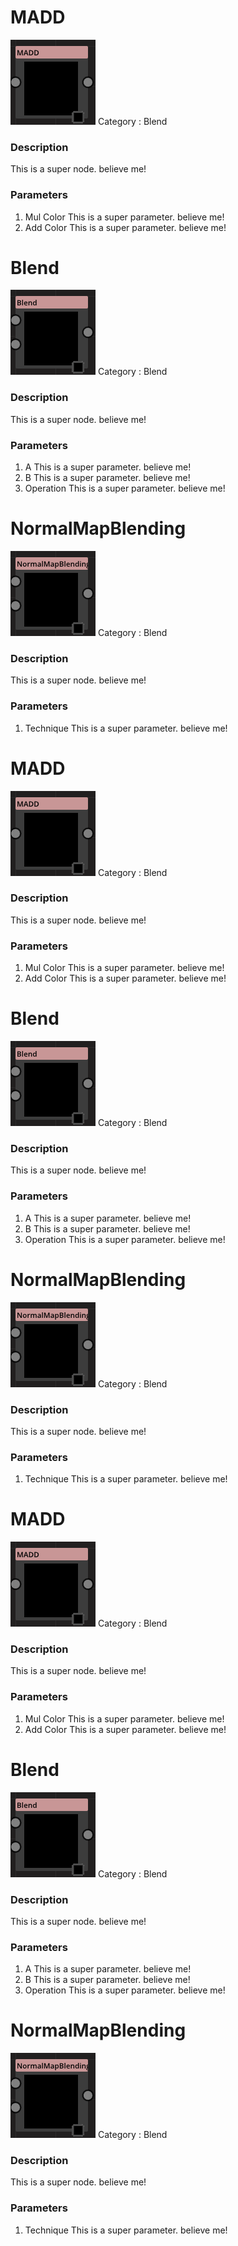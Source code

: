 # MADD
![node picture](./Pictures/MADD.png)
Category : Blend
### Description
This is a super node. believe me!
### Parameters
1. Mul Color
This is a super parameter. believe me!
1. Add Color
This is a super parameter. believe me!

# Blend
![node picture](./Pictures/Blend.png)
Category : Blend
### Description
This is a super node. believe me!
### Parameters
1. A
This is a super parameter. believe me!
1. B
This is a super parameter. believe me!
1. Operation
This is a super parameter. believe me!

# NormalMapBlending
![node picture](./Pictures/NormalMapBlending.png)
Category : Blend
### Description
This is a super node. believe me!
### Parameters
1. Technique
This is a super parameter. believe me!

# MADD
![node picture](./Pictures/MADD.png)
Category : Blend
### Description
This is a super node. believe me!
### Parameters
1. Mul Color
This is a super parameter. believe me!
1. Add Color
This is a super parameter. believe me!

# Blend
![node picture](./Pictures/Blend.png)
Category : Blend
### Description
This is a super node. believe me!
### Parameters
1. A
This is a super parameter. believe me!
1. B
This is a super parameter. believe me!
1. Operation
This is a super parameter. believe me!

# NormalMapBlending
![node picture](./Pictures/NormalMapBlending.png)
Category : Blend
### Description
This is a super node. believe me!
### Parameters
1. Technique
This is a super parameter. believe me!

# MADD
![node picture](./Pictures/MADD.png)
Category : Blend
### Description
This is a super node. believe me!
### Parameters
1. Mul Color
This is a super parameter. believe me!
1. Add Color
This is a super parameter. believe me!

# Blend
![node picture](./Pictures/Blend.png)
Category : Blend
### Description
This is a super node. believe me!
### Parameters
1. A
This is a super parameter. believe me!
1. B
This is a super parameter. believe me!
1. Operation
This is a super parameter. believe me!

# NormalMapBlending
![node picture](./Pictures/NormalMapBlending.png)
Category : Blend
### Description
This is a super node. believe me!
### Parameters
1. Technique
This is a super parameter. believe me!

